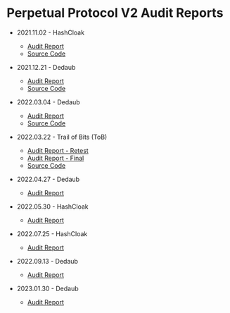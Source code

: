 # Perpetual Protocol V2 Audit Reports

- 2021.11.02 - HashCloak
    - [Audit Report](https://github.com/perpetual-protocol/perp-curie-contract/blob/main/audits/2021.11.02-hashcloak.pdf)
    - [Source Code](https://github.com/perpetual-protocol/perp-curie-contract/tree/audit-hashcloak)

- 2021.12.21 - Dedaub
    - [Audit Report](https://github.com/perpetual-protocol/perp-curie-contract/blob/main/audits/2021.12.21-dedaub.pdf)
    - [Source Code](https://github.com/perpetual-protocol/perp-curie-contract/tree/audit-dedaub)

- 2022.03.04 - Dedaub
    - [Audit Report](https://github.com/perpetual-protocol/perp-curie-contract/blob/main/audits/2022.03.04-dedaub-2.pdf)
    - [Source Code](https://github.com/perpetual-protocol/perp-curie-contract/tree/audit-dedaub-2)

- 2022.03.22 - Trail of Bits (ToB)
    - [Audit Report - Retest](https://github.com/perpetual-protocol/perp-curie-contract/blob/main/audits/2022.03.21-tob-retest.pdf)
    - [Audit Report - Final](https://github.com/perpetual-protocol/perp-curie-contract/blob/main/audits/2022.03.22-tob-final.pdf)
    - [Source Code](https://github.com/perpetual-protocol/perp-curie-contract/tree/audit-tob)

- 2022.04.27 - Dedaub
    - [Audit Report](https://github.com/perpetual-protocol/perp-curie-contract/blob/main/audits/2022.04.27-dedaub.pdf)

- 2022.05.30 - HashCloak
    - [Audit Report](https://github.com/perpetual-protocol/perp-curie-contract/blob/main/audits/2022.05.30-hashcloak.pdf)

- 2022.07.25 - HashCloak
    - [Audit Report](https://github.com/perpetual-protocol/perp-curie-contract/blob/main/audits/2022.07.25-hashcloak.pdf)

- 2022.09.13 - Dedaub
    - [Audit Report](https://github.com/perpetual-protocol/perp-curie-contract/blob/main/audits/2022.09.13-dedaub.pdf)

- 2023.01.30 - Dedaub
    - [Audit Report](https://github.com/perpetual-protocol/perp-curie-contract/blob/main/audits/2023.01.30-dedaub.pdf)
